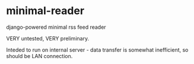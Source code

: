 minimal-reader
==============

django-powered minimal rss feed reader

VERY untested, VERY preliminary.

Inteded to run on internal server - data transfer is somewhat inefficient, so should be LAN connection.
